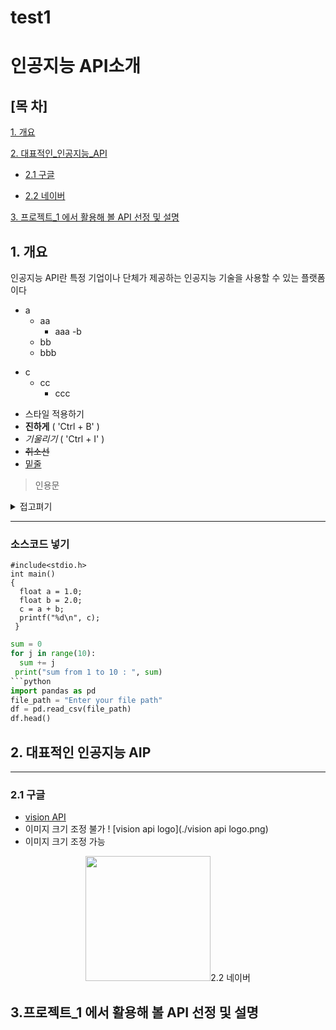 # test1
# 인공지능 API소개
## [목 차]
[1.  개요](#1-개-요)

[2. 대표적인_인공지능_API](#2-대표적인-인공지능-aip)

  - [2.1 구글](#21-구글)

  - [2.2 네이버](#21-네이버)

[3. 프로젝트_1 에서 활용해 볼 API 선정 및 설명]()

## 1. 개요
인공지능 API란 특정 기업이나 단체가 제공하는 인공지능 기술을 사용할 수 있는 플랫폼이다

* a
  * aa
    * aaa
-b
  - bb
   - bbb
+ c
  + cc
    + ccc 

* 스타일 적용하기
* **진하게** ( 'Ctrl + B' )
* _기울리기_ ( 'Ctrl + I' )
* <s>취소선</s>
* <u>밑줄</u>
> 인용문

<details><summary>접고펴기
</summary>
내용작성하기
</details>

 ***


### 소스코드 넣기
```
#include<stdio.h>
int main()
{
  float a = 1.0;
  float b = 2.0;
  c = a + b;
  printf("%d\n", c);
 }
```
```python
sum = 0
for j in range(10):
  sum += j
 print("sum from 1 to 10 : ", sum)
```python
import pandas as pd
file_path = "Enter your file path"
df = pd.read_csv(file_path)
df.head()

``` 

## 2. 대표적인 인공지능 AIP
***

### 2.1 구글
* [vision API](https://cloud.google.com/vision?hl=ko)
* 이미지 크기 조정 불가
! [vision api logo](./vision api logo.png)
* 이미지 크기 조정 가능
<p align = "center">
<img src="./vision api logo.png" width="200/>
</p>


  * vision API는 특정 이미지를 인식하여 분류기능을 하는 
    인공지는 AIP이다 


### 2.2 네이버

## 3.프로젝트_1 에서 활용해 볼 API 선정 및 설명
